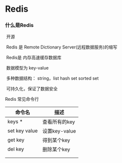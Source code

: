 # Redis

### 什么是Redis

​	开源

​	Redis 是 Remote Dictionary Server(远程数据服务)的缩写

​	Redis是 内存高速缓存数据库

​	数据模型为 key-value

​	多种数据结构： string，list  hash set sorted set

​	可持久化，保证了数据安全





Redis 常见命令行

| 命令名        | 描述          |
| ------------- | ------------- |
| keys *        | 查看所有的key |
| set key value | 设置key-value |
| get key       | 得到某个key   |
| del key       | 删除某个key   |
|               |               |
|               |               |

